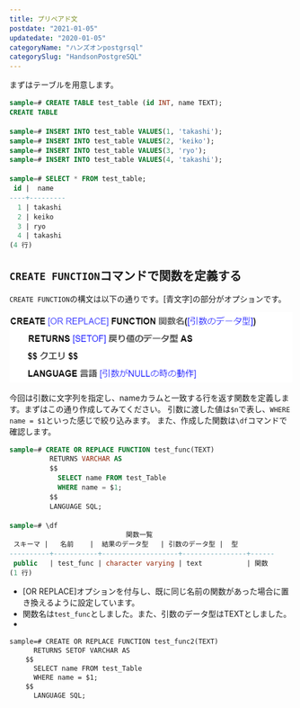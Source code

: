 ```yaml
---
title: プリペアド文
postdate: "2021-01-05"
updatedate: "2020-01-05"
categoryName: "ハンズオンpostgrsql"
categorySlug: "HandsonPostgreSQL"
---
```


まずはテーブルを用意します。

```sql
sample=# CREATE TABLE test_table (id INT, name TEXT);
CREATE TABLE

sample=# INSERT INTO test_table VALUES(1, 'takashi');
sample=# INSERT INTO test_table VALUES(2, 'keiko');
sample=# INSERT INTO test_table VALUES(3, 'ryo');
sample=# INSERT INTO test_table VALUES(4, 'takashi');

sample=# SELECT * FROM test_table;
 id |  name
----+---------
  1 | takashi
  2 | keiko
  3 | ryo
  4 | takashi
(4 行)
```

## `CREATE FUNCTION`コマンドで関数を定義する

`CREATE FUNCTION`の構文は以下の通りです。[青文字]の部分がオプションです。

![sql1.png](./sql1.png)

今回は引数に文字列を指定し、nameカラムと一致する行を返す関数を定義します。まずはこの通り作成してみてください。
引数に渡した値は`$n`で表し、`WHERE name = $1`といった感じで絞り込みます。
また、作成した関数は`\df`コマンドで確認します。

```sql
sample=# CREATE OR REPLACE FUNCTION test_func(TEXT)
          RETURNS VARCHAR AS
          $$
            SELECT name FROM test_Table
            WHERE name = $1;
          $$
          LANGUAGE SQL;

sample=# \df
                             関数一覧
 スキーマ |   名前    |  結果のデータ型   | 引数のデータ型 |  型
----------+-----------+-------------------+----------------+------
 public   | test_func | character varying | text           | 関数
(1 行)
```

 - [OR REPLACE]オプションを付与し、既に同じ名前の関数があった場合に置き換えるように設定しています。
 - 関数名は`test_func`としました。また、引数のデータ型はTEXTとしました。
 - 

```
sample=# CREATE OR REPLACE FUNCTION test_func2(TEXT)
      RETURNS SETOF VARCHAR AS
    $$
      SELECT name FROM test_Table
      WHERE name = $1;
    $$
      LANGUAGE SQL;
```






